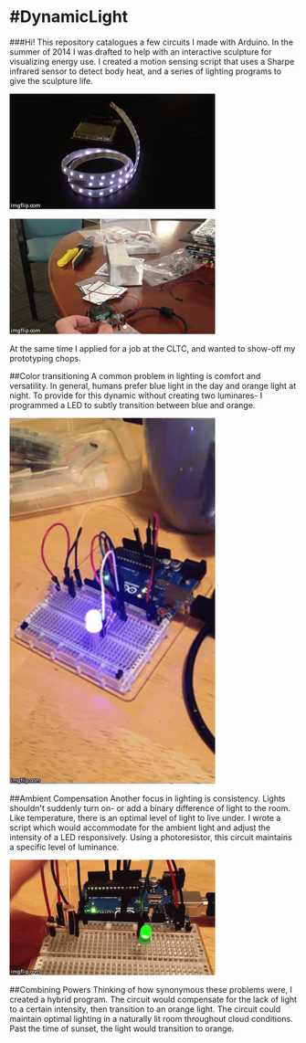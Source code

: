 #DynamicLight
============

###Hi! 
This repository catalogues a few circuits I made with Arduino. In the summer of 2014 I was drafted to help with an interactive sculpture for visualizing energy use. I created a motion sensing script that uses a Sharpe infrared sensor to detect body heat, and a series of lighting programs to give the sculpture life.


[![Breathing Light](https://raw.githubusercontent.com/LucianNovo/DynamicLight/master/ArduinoExamples/lightStrip/progress/customGeek.gif "Breathing Light")](https://www.youtube.com/watch?v=YoK2YnTQCqk)

[![Motion Sensor](https://raw.githubusercontent.com/LucianNovo/DynamicLight/master/ArduinoExamples/IR_sensor/progress/IRsensor.gif "Motion Sensor")](https://www.youtube.com/watch?v=hVRZTDxuRS)


At the same time I applied for a job at the CLTC, and wanted to show-off my prototyping chops. 

##Color transitioning
A common problem in lighting is comfort and versatility. In general, humans prefer blue light in the day and orange light at night. To provide for this dynamic without creating two luminares- I programmed a LED to subtly transition between blue and orange.

[![Color Transitioning](https://raw.githubusercontent.com/LucianNovo/DynamicLight/master/ArduinoExamples/lightTransitioner_uno/progress/lightTransitioner.gif "Color Transitioning")](https://www.youtube.com/watch?v=CvsXu49ZDVk)


##Ambient Compensation
Another focus in lighting is consistency. Lights shouldn't suddenly turn on- or add a binary difference of light to the room. Like temperature, there is an optimal level of light to live under. I wrote a script which would accommodate for the ambient light and adjust the intensity of a LED responsively. Using a photoresistor, this circuit maintains a specific level of luminance. 


[![Ambient Compensation](https://raw.githubusercontent.com/LucianNovo/DynamicLight/master/ArduinoExamples/photoresistance_uno/photoresistanceUnoCode/photoresistance_uno/photoresistance_uno.gif "Ambient Compensation")](https://www.youtube.com/watch?v=V8dHYTta7nA)

##Combining Powers
Thinking of how synonymous these problems were, I created a hybrid program. The circuit would compensate for the lack of light to a certain intensity, then transition to an orange light. The circuit could maintain optimal lighting in a naturally lit room throughout cloud conditions. Past the time of sunset, the light would transition to orange. 
